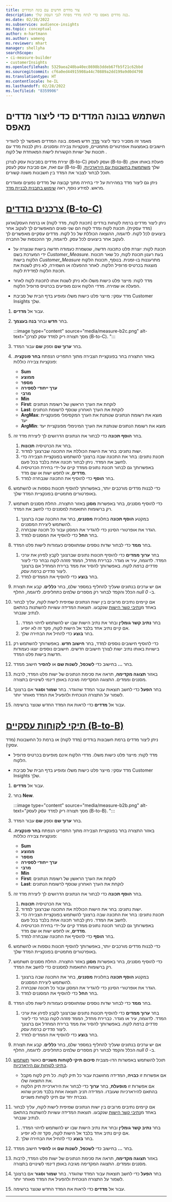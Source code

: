 ```yaml
---
title: צור מדדים חדשים עם בונה המדדים
description: בנה מדדים מאפס כדי לנתח מדדי מפתח לגבי העסק שלך.
ms.date: 02/28/2022
ms.subservice: audience-insights
ms.topic: conceptual
author: m-hartmann
ms.author: wameng
ms.reviewer: mhart
manager: shellyha
searchScope:
- ci-measure-builder
- customerInsights
ms.openlocfilehash: 5329aea240ba40ec8698b3ddeb67fb5f21c62bbd
ms.sourcegitcommit: cf6a0ed44915908a44c70889a2dd199a9d0d4798
ms.translationtype: HT
ms.contentlocale: he-IL
ms.lasthandoff: 02/28/2022
ms.locfileid: "8359906"
---
```

# <a name="use-measure-builder-to-create-measures-from-scratch"></a>השתמש בבונה המדדים כדי ליצור מדדים מאפס

מאמר זה מסביר כיצד ליצור [מדד](measures.md) חדש מאפס. בונה המדדים מאפשר לך להגדיר חישובים באמצעות אופרטורים מתמטיים, פונקציות צבירה ומסננים. ניתן לבנות מדד עם תכונות של ישויות הקשורות לישות המאוחדת של *לקוח* . 

יצירת מדדים בסביבות עסק לצרכן (B-to-C) ועסק לעסק (B-to-B) פועלת באותו אופן. עם זאת, אם סביבת עסק לעסק (B-to-B) שלך [משתמשת בחשבונות עם הירארכיות](relationships.md#set-up-account-hierarchies), תוכל לבחור לצבור את המדד בין חשבונות משנה קשורים.

ניתן גם ליצור מדד במהירות על ידי בחירה מתוך קבוצה של מדדים נפוצים ומוגדרים מראש. למידע נוסף, ראה [שימוש בתבנית לבניית מדד](measure-templates.md).

# <a name="individual-consumers-b-to-c"></a>[צרכנים בודדים (B-to-C)](#tab/b2c)

ניתן ליצור מדדים ברמת לקוחות בודדים (תכונת לקוח, מדד לקוח) או ברמת העסק/ארגון (מדד עסקית). תכונת לקוח ומדד לקוח הם שני סוגים המאפשרים לך לעקוב אחר ביצועים לכל לקוח. לדוגמה, ההוצאה הכוללת של כל לקוח. מדדים עסקיים מאפשרים לך לעקוב אחר ביצועים לכל עסק. לדוגמה, סך ההכנסות של החברה.

- תכונת לקוח: יוצרת פלט כתכונה חדשה, שנשמרת כעמודה חדשה בישות שנוצרה על ידי המערכת בשם *Customer_Measure*. בעת רענון תכונת לקוח, כל שאר תכונות הלקוח בישות *Customer_Measure* מתרעננות בו-זמנית. בנוסף, תכונות הלקוח מוצגות בכרטיס פרופיל הלקוח. לאחר ההפעלה או השמירה, לא ניתן לשנות את תכונת הלקוח למדידת לקוח.

- מדד לקוח: מייצר פלט כישות משלו ולא ניתן לשנות אותו לתכונת לקוח לאחר הפעלה או שמירה. מדדי הלקוח אינם מופיעים בכרטיס פרופיל הלקוח.

- מדד עסקי: מייצר פלט כישות משלו ומופיע בדף הבית של סביבת Customer Insights שלך.

1. עבור אל **מדדים**.

1. בחר **חדש** ובחר **בנה בעצמך**.

   :::image type="content" source="media/measure-b2c.png" alt-text="מסך תצורה ריק למדד עסק לצרכן (B-to-C). ":::

1. בחר **ערוך שם** וספק **שם** עבור המדד. 

1. באזור התצורה בחר בפונקציית הצבירה מתוך התפריט הנפתח **בחר פונקציה**. פונקציות צבירה כוללות: 
   - **Sum**
   - **ממוצע**
   - **מספר**
   - **ערך ייחודי לספירה**
   - **מרבי**
   - **Min**
   - **First**: לוקחת את הערך הראשון של רשומת הנתונים
   - **Last**: לוקחת את הערך האחרון שנוסף לרשומת הנתונים
   - **ArgMax**: מוצא את רשומת הנתונים שנותנת את הערך המקסימלי מפונקציית יעד
   - **ArgMin**: מוצא את רשומת הנתונים שנותנת את הערך המינימלי מפונקציית יעד

1. בחר **הוסף תכונה** כדי לבחור את הנתונים הדרושים לך ליצירת מדד זה.
   
   1. בחר את הכרטיסיה **תכונות**. 
   1. ישות נתונים: בחר את הישות הכוללת את התכונה שברצונך למדוד. 
   1. תכונת נתונים: בחר את התכונה שבה ברצונך להשתמש בפונקציית הצבירה כדי לחשב את המדד. ניתן לבחור תכונה אחת בלבד בכל פעם.
   1. באפשרותך גם לבחור תכונת נתונים ממדד קיים על-ידי בחירת הכרטיסיה **מדדים**, או לחפש ישות או שם מדד. 
   1. בחר **הוסף** כדי להוסיף את התכונה שנבחרה למדד.

1. כדי לבנות מדדים מורכבים יותר, באפשרותך להוסיף תכונות נוספות או להשתמש באופרטורים מתמטיים בפונקציית המדד שלך.

1. כדי להוסיף מסננים, בחר באפשרות **מסנן** באזור התצורה. החלת מסננים תשתמש רק ברשומות התואמות למסננים כדי לחשב את המדד.
  
   1. במקטע **הוסף תכונה** בחלונית **מסננים**, בחר את התכונה שבה ברצונך להשתמש ליצירת המסננים.
   1. הגדר את אופרטורי הסינון כדי להגדיר את המסנן עבור כל תכונה שנבחרה.
   1. בחר **החל** כדי להוסיף את המסננים למדד.

1. בחר **ממד** כדי לבחור שדות נוספים שמתווספים כעמודות לישות פלט המדד.
 
   1. בחר **ערוך ממדים** כדי להוסיף תכונות נתונים שברצונך לקבץ לפיהן את ערכי המדד. לדוגמה, עיר או מגדר. כברירת מחדל, הממד *מזהה לקוח* נבחר כדי ליצור *מדדים ברמת לקוח*. באפשרותך להסיר את ממד ברירת המחדל אם ברצונך ליצור *מדדים ברמת עסק*.
   1. בחר **בוצע** כדי להוסיף את הממדים למדד.

1. אם יש ערכים בנתונים שעליך להחליף במספר שלם, בחר **כללים**. קבע את תצורת הכלל והקפד לבחור רק מספרים שלמים כתחליפים. לדוגמה, החלף *null* ב- *0*.

1. אם קיימים נתיבים מרובים בין ישות הנתונים שמיפית לישות *לקוח*, עליך לבחור באחד מ[נתיבי קשר הישות](relationships.md) שנקבעו. תוצאות המדידה עשויות להשתנות בהתאם לנתיב שנבחר. 
   
   1. בחר **נתיב קשר גומלין** ובחר את נתיב הישות שבו יש להשתמש לזיהוי המדד. אם קיים נתיב אחד בלבד אל הישות *לקוח*, פקד זה לא יופיע.
   1. בחר **בוצע** כדי להחיל את הבחירה שלך. 

1. כדי להוסיף חישובים נוספים למדד, בחר **חישוב חדש**. באפשרותך להשתמש רק בישויות באותו נתיב ישות לצורך חישובים חדשים. חישובים נוספים יוצגו כעמודות חדשות בישות פלט המדד.

1. בחר **...** בחישוב כדי **לשכפל**, **לשנות שם** או **להסיר** חישוב ממדד.

1. באזור **תצוגה מקדימה**, תראה את סכימת הנתונים של ישות פלט המדד, לרבות מסננים וממדים. התצוגה המקדימה מגיבה באופן דינמי לשינויים בתצורה.

1. בחר **הפעל** כדי לחשב תוצאות עבור המדד שהוגדר. בחר **שמור וסגור** אם ברצונך לשמור על התצורה הנוכחית ולהפעיל את המדד מאוחר יותר.

1. עבור אל **מדדים** כדי לראות את המדד החדש שנוצר ברשימה.

# <a name="business-accounts-b-to-b"></a>[תיקי לקוחות עסקיים (B-to-B)](#tab/b2b)


ניתן ליצור מדדים ברמת חשבונות בודדים (מדד לקוח) או ברמת כל החשבונות (מדד עסקי). 

- מדד לקוח: מייצר פלט כישות משלו. מדדי הלקוח אינם מופיעים בכרטיס פרופיל הלקוח.

- מדד עסקי: מייצר פלט כישות משלו ומופיע בדף הבית של סביבת Customer Insights שלך.

1. עבור אל **מדדים**.

1. בחר **New**.

   :::image type="content" source="media/measure-b2b.png" alt-text="מסך תצורה ריק למדד עסק לעסק (B-to-B). ":::

1. בחר **ערוך שם** וספק **שם** עבור המדד. 

1. באזור התצורה בחר בפונקציית הצבירה מתוך התפריט הנפתח **בחר פונקציה**. פונקציות צבירה כוללות: 
   - **Sum**
   - **ממוצע**
   - **מספר**
   - **ערך ייחודי לספירה**
   - **מרבי**
   - **Min**
   - **First**: לוקחת את הערך הראשון של רשומת הנתונים
   - **Last**: לוקחת את הערך האחרון שנוסף לרשומת הנתונים

1. בחר **הוסף תכונה** כדי לבחור את הנתונים הדרושים לך ליצירת מדד זה.
   
   1. בחר את הכרטיסיה **תכונות**. 
   1. ישות נתונים: בחר את הישות הכוללת את התכונה שברצונך למדוד. 
   1. תכונת נתונים: בחר את התכונה שבה ברצונך להשתמש בפונקציית הצבירה כדי לחשב את המדד. ניתן לבחור תכונה אחת בלבד בכל פעם.
   1. באפשרותך גם לבחור תכונת נתונים ממדד קיים על-ידי בחירת הכרטיסיה **מדדים**, או לחפש ישות או שם מדד. 
   1. בחר **הוסף** כדי להוסיף את התכונה שנבחרה למדד.

1. כדי לבנות מדדים מורכבים יותר, באפשרותך להוסיף תכונות נוספות או להשתמש באופרטורים מתמטיים בפונקציית המדד שלך.

1. כדי להוסיף מסננים, בחר באפשרות **מסנן** באזור התצורה. החלת מסננים תשתמש רק ברשומות התואמות למסננים כדי לחשב את המדד.
  
   1. במקטע **הוסף תכונה** בחלונית **מסננים**, בחר את התכונה שבה ברצונך להשתמש ליצירת המסננים.
   1. הגדר את אופרטורי הסינון כדי להגדיר את המסנן עבור כל תכונה שנבחרה.
   1. בחר **החל** כדי להוסיף את המסננים למדד.

1. בחר **ממד** כדי לבחור שדות נוספים שמתווספים כעמודות לישות פלט המדד.
 
   1. בחר **ערוך ממדים** כדי להוסיף תכונות נתונים שברצונך לקבץ לפיהן את ערכי המדד. לדוגמה, עיר או מגדר. כברירת מחדל, הממד *מזהה לקוח* נבחר כדי ליצור *מדדים ברמת לקוח*. באפשרותך להסיר את ממד ברירת המחדל אם ברצונך ליצור *מדדים ברמת עסק*.
   1. בחר **בוצע** כדי להוסיף את הממדים למדד.

1. אם יש ערכים בנתונים שעליך להחליף במספר שלם, בחר **כללים**. קבע את תצורת הכלל והקפד לבחור רק מספרים שלמים כתחליפים. לדוגמה, החלף *null* ב- *0*.

1. תוכל להשתמש באפשרות הדו-מצבית **‏‫סיכום תיקי לקוחות משניים‬** כאשר [תשתמש בתיקי לקוחות עם הירארכיות](relationships.md#set-up-account-hierarchies).
   - אם אפשרות זו **כבויה**, המדידה מחושבת עבור כל תיק לקוח. כל תיק לקוח מקבל את התוצאה שלו.
   - אם אפשרות זו **מופעלת**, בחר **ערוך** כדי לבחור את הירארכיית תיק הלקוח בהתאם להירארכיות שעובדו. המדידה תניב תוצאה אחת בלבד מכיוון שהוא נצברת יחד עם תיקי לקוחות משניים‬.

1. אם קיימים נתיבים מרובים בין ישות הנתונים שמיפית לישות *לקוח*, עליך לבחור באחד מ[נתיבי קשר הישות](relationships.md) שנקבעו. תוצאות המדידה עשויות להשתנות בהתאם לנתיב שנבחר. 
   
   1. בחר **נתיב קשר גומלין** ובחר את נתיב הישות שבו יש להשתמש לזיהוי המדד. אם קיים נתיב אחד בלבד אל הישות *לקוח*, פקד זה לא יופיע.
   1. בחר **בוצע** כדי להחיל את הבחירה שלך. 

1. בחר **...** בחישוב כדי **לשכפל**, **לשנות שם** או **להסיר** חישוב ממדד.

1. באזור **תצוגה מקדימה**, תראה את סכימת הנתונים של ישות פלט המדד, לרבות מסננים וממדים. התצוגה המקדימה מגיבה באופן דינמי לשינויים בתצורה.

1. בחר **הפעל** כדי לחשב תוצאות עבור המדד שהוגדר. בחר **שמור וסגור** אם ברצונך לשמור על התצורה הנוכחית ולהפעיל את המדד מאוחר יותר.

1. עבור אל **מדדים** כדי לראות את המדד החדש שנוצר ברשימה.

---